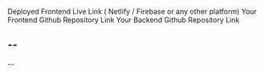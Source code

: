 Deployed Frontend Live Link ( Netlify / Firebase or any other platform)
Your Frontend Github Repository Link
Your Backend Github Repository Link

-- 
--
--
